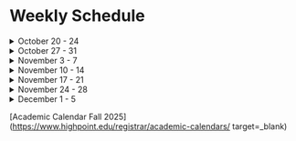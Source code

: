 # Weekly Schedule
<details>
   <summary> October 20 - 24 </summary>
   <br>
   
   **Tuesday 21st**
   1. Portfolio Website
   2. Pages
   3. File and Folder Organization
   <br>
   **Thursday 23rd**
   1. Dates for each section to be complete
   2. New HTML
   3. New CSS
   4. Validators
</details>

<details>
   <summary> October 27 - 31 </summary>
   <br>
   
   **Tuesday 28th**
   1. Topic 1
   2. Topic 2
   3. Topic 3
   **Thursday 30th**
   1. Topic 1
   2. Topic 2
   3. Topic 3
</details>

<details>
   <summary> November 3 - 7 </summary>
   <br>
   
   **Tuesday 4th**
   1. Topic 1
   2. Topic 2
   3. Topic 3
   **Thursday 6th**
   1. Topic 1
   2. Topic 2
   3. Topic 3
</details>

<details>
   <summary> November 10 - 14 </summary>
   <br>
   
   **Tuesday 11th**
   1. Topic 1
   2. Topic 2
   3. Topic 3
   
   **Thursday 13th**
   1. Topic 1
   2. Topic 2
   3. Topic 3

</details>

<details>
   <summary> November 17 - 21 </summary>
   <br>
   
   **Tuesday 18th**
   1. Topic 1
   2. Topic 2
   3. Topic 3
   **Thursday 20th**
   1. Topic 1
   2. Topic 2
   3. Topic 3
</details>

<details>
   <summary> November 24 - 28 </summary>
   <br>
   
   **Tuesday 25th**
   1. Topic 1
   2. Topic 2
   3. Topic 3
   **Thursday 27th**
   1. Topic 1
   2. Topic 2
   3. Topic 3
</details>

<details>
   <summary> December 1 - 5 </summary>
   <br>
   
   **Tuesday 2nd**
   1. Topic 1
   2. Topic 2
   3. Topic 3
   **Thursday 4th** (*last day of class*)
   1. Topic 1
   2. Topic 2
   3. Topic 3
</details>

[Academic Calendar Fall 2025](https://www.highpoint.edu/registrar/academic-calendars/ target=_blank)

